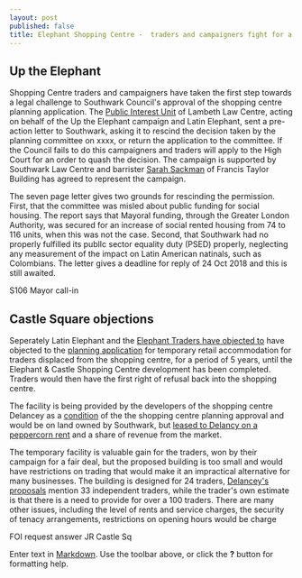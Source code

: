 ```yaml
---
layout: post
published: false
title: Elephant Shopping Centre -  traders and campaigners fight for a fair deal
---
```


## Up the Elephant

Shopping Centre traders and campaigners have taken the first step towards a legal challenge to Southwark Council's approval of the shopping centre planning application.  The [Public Interest Unit](http://www.pilu.org.uk/paul-heron/) of Lambeth Law Centre, acting on behalf of the Up the Elephant campaign and Latin Elephant, sent a pre-action letter to Southwark, asking it to rescind the decision taken by the planning committee on xxxx, or return the application to the committee.  If the Council fails to do this campaigners and traders will apply to the High Court for an order to quash the decision.  The campaign is supported by Southwark Law Centre and barrister [Sarah Sackman](https://www.ftbchambers.co.uk/barristers/sarah-sackman) of Francis Taylor Building has agreed to represent the campaign.

The seven page letter gives two grounds for rescinding the permission. First, that the committee was misled about public funding for social housing. The report says that Mayoral funding, through the Greater London Authority, was secured for an increase of social rented housing from 74 to 116 units, when this was not the case.  Second, that Southwark had no properly fulfilled its publIc sector equality duty (PSED) properly, neglecting any measurement of the impact on Latin American natinals, such as Colombians.  The letter gives a deadline for reply of 24 Oct 2018 and this is still awaited.

S106
Mayor call-in

## Castle Square objections

Seperately Latin Elephant and the [Elephant Traders have objected to](https://planning.southwark.gov.uk/online-applications/applicationDetails.do?activeTab=neighbourComments&keyVal=_STHWR_DCAPR_9578882) have objected to the [planning application]() for temporary retail accommodation for traders displaced from the shopping centre, for a period of 5 years, until the Elephant & Castle Shopping Centre development has been completed. Traders would then have the first right of refusal back into the shopping centre.

The facility is being provided by the developers of the shopping centre Delancey as a [condition](http://moderngov.southwark.gov.uk/mgAi.aspx?ID=49413) of the the shopping centre planning approval and would be on land owned by Southwark, but [leased to Delancy on a peppercorn rent](http://35percent.org/2016-06-26-restricted-access-elephant-park/) and a share of revenue from the market.

The temporary facility is valuable gain for the traders, won by their campaign for a fair deal, but the proposed building is too small and would have restrictions on trading that would make it an impractical alternative for many businesses.  The building is designed for 24 traders, [Delancey's  proposals]() mention 33 independent traders, while the trader's own estimate is that there is a need to provide for over a 100 traders. There are many other issues, including the level of rents and service charges, the security of tenacy arrangements, restrictions on opening hours would be charge  



FOI request answer
JR 
Castle Sq




Enter text in [Markdown](http://daringfireball.net/projects/markdown/). Use the toolbar above, or click the **?** button for formatting help.